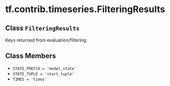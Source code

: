 <div itemscope itemtype="http://developers.google.com/ReferenceObject">
<meta itemprop="name" content="tf.contrib.timeseries.FilteringResults" />
<meta itemprop="path" content="Stable" />
<meta itemprop="property" content="STATE_PREFIX"/>
<meta itemprop="property" content="STATE_TUPLE"/>
<meta itemprop="property" content="TIMES"/>
</div>

# tf.contrib.timeseries.FilteringResults

## Class `FilteringResults`

Keys returned from evaluation/filtering.



<!-- Placeholder for "Used in" -->


## Class Members

* `STATE_PREFIX = 'model_state'` <a id="STATE_PREFIX"></a>
* `STATE_TUPLE = 'start_tuple'` <a id="STATE_TUPLE"></a>
* `TIMES = 'times'` <a id="TIMES"></a>
